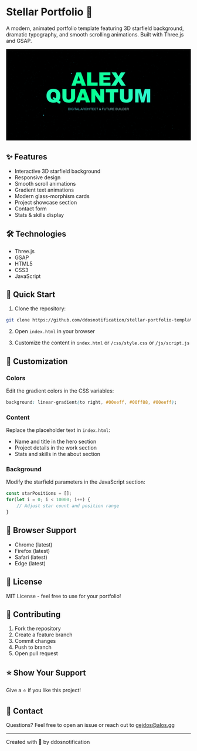 # Stellar Portfolio 🚀

A modern, animated portfolio template featuring 3D starfield background, dramatic typography, and smooth scrolling animations. Built with Three.js and GSAP.

![Preview](./preview/screenshot.png)

## ✨ Features

- Interactive 3D starfield background
- Responsive design
- Smooth scroll animations
- Gradient text animations
- Modern glass-morphism cards
- Project showcase section
- Contact form
- Stats & skills display

## 🛠️ Technologies

- Three.js
- GSAP
- HTML5
- CSS3
- JavaScript

## 🚀 Quick Start

1. Clone the repository:
```bash
git clone https://github.com/ddosnotification/stellar-portfolio-template.git
```

2. Open `index.html` in your browser

3. Customize the content in `index.html` or `/css/style.css` or `/js/script.js`

## 🎨 Customization

### Colors
Edit the gradient colors in the CSS variables:
```css
background: linear-gradient(to right, #00eeff, #00ff88, #00eeff);
```

### Content
Replace the placeholder text in `index.html`:
- Name and title in the hero section
- Project details in the work section
- Stats and skills in the about section

### Background
Modify the starfield parameters in the JavaScript section:
```javascript
const starPositions = [];
for(let i = 0; i < 10000; i++) {
    // Adjust star count and position range
}
```

## 📱 Browser Support

- Chrome (latest)
- Firefox (latest)
- Safari (latest)
- Edge (latest)

## 📄 License

MIT License - feel free to use for your portfolio!

## 🤝 Contributing

1. Fork the repository
2. Create a feature branch
3. Commit changes
4. Push to branch
5. Open pull request

## ⭐ Show Your Support

Give a ⭐️ if you like this project!

## 📧 Contact

Questions? Feel free to open an issue or reach out to gejdos@alos.gg

---
Created with 💙 by ddosnotification

